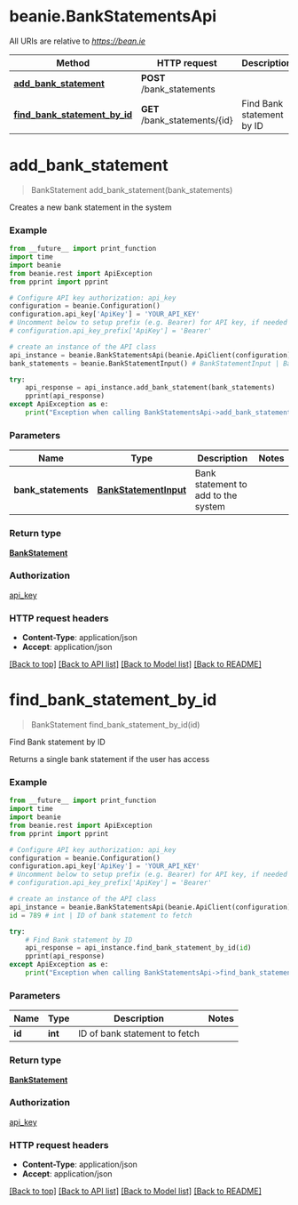 # beanie.BankStatementsApi

All URIs are relative to *https://bean.ie*

Method | HTTP request | Description
------------- | ------------- | -------------
[**add_bank_statement**](BankStatementsApi.md#add_bank_statement) | **POST** /bank_statements | 
[**find_bank_statement_by_id**](BankStatementsApi.md#find_bank_statement_by_id) | **GET** /bank_statements/{id} | Find Bank statement by ID


# **add_bank_statement**
> BankStatement add_bank_statement(bank_statements)



Creates a new bank statement in the system

### Example
```python
from __future__ import print_function
import time
import beanie
from beanie.rest import ApiException
from pprint import pprint

# Configure API key authorization: api_key
configuration = beanie.Configuration()
configuration.api_key['ApiKey'] = 'YOUR_API_KEY'
# Uncomment below to setup prefix (e.g. Bearer) for API key, if needed
# configuration.api_key_prefix['ApiKey'] = 'Bearer'

# create an instance of the API class
api_instance = beanie.BankStatementsApi(beanie.ApiClient(configuration))
bank_statements = beanie.BankStatementInput() # BankStatementInput | Bank statement to add to the system

try:
    api_response = api_instance.add_bank_statement(bank_statements)
    pprint(api_response)
except ApiException as e:
    print("Exception when calling BankStatementsApi->add_bank_statement: %s\n" % e)
```

### Parameters

Name | Type | Description  | Notes
------------- | ------------- | ------------- | -------------
 **bank_statements** | [**BankStatementInput**](BankStatementInput.md)| Bank statement to add to the system | 

### Return type

[**BankStatement**](BankStatement.md)

### Authorization

[api_key](../README.md#api_key)

### HTTP request headers

 - **Content-Type**: application/json
 - **Accept**: application/json

[[Back to top]](#) [[Back to API list]](../README.md#documentation-for-api-endpoints) [[Back to Model list]](../README.md#documentation-for-models) [[Back to README]](../README.md)

# **find_bank_statement_by_id**
> BankStatement find_bank_statement_by_id(id)

Find Bank statement by ID

Returns a single bank statement if the user has access

### Example
```python
from __future__ import print_function
import time
import beanie
from beanie.rest import ApiException
from pprint import pprint

# Configure API key authorization: api_key
configuration = beanie.Configuration()
configuration.api_key['ApiKey'] = 'YOUR_API_KEY'
# Uncomment below to setup prefix (e.g. Bearer) for API key, if needed
# configuration.api_key_prefix['ApiKey'] = 'Bearer'

# create an instance of the API class
api_instance = beanie.BankStatementsApi(beanie.ApiClient(configuration))
id = 789 # int | ID of bank statement to fetch

try:
    # Find Bank statement by ID
    api_response = api_instance.find_bank_statement_by_id(id)
    pprint(api_response)
except ApiException as e:
    print("Exception when calling BankStatementsApi->find_bank_statement_by_id: %s\n" % e)
```

### Parameters

Name | Type | Description  | Notes
------------- | ------------- | ------------- | -------------
 **id** | **int**| ID of bank statement to fetch | 

### Return type

[**BankStatement**](BankStatement.md)

### Authorization

[api_key](../README.md#api_key)

### HTTP request headers

 - **Content-Type**: application/json
 - **Accept**: application/json

[[Back to top]](#) [[Back to API list]](../README.md#documentation-for-api-endpoints) [[Back to Model list]](../README.md#documentation-for-models) [[Back to README]](../README.md)

